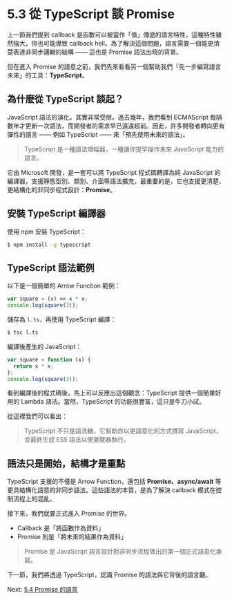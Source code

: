 # 5.3 從 TypeScript 談 Promise

上一節我們提到 callback 是函數可以被當作「值」傳遞的語言特性，這種特性雖然強大，但也可能導致 callback hell。為了解決這個問題，語言需要一個能更清楚表達非同步邏輯的結構 —— 這也是 Promise 語法出現的背景。

但在進入 Promise 的語意之前，我們先來看看另一個幫助我們「先一步編寫語言未來」的工具：**TypeScript**。

## 為什麼從 TypeScript 談起？

JavaScript 語法的演化，其實非常受限。過去幾年，我們看到 ECMAScript 每隔數年才更新一次語法，而開發者的需求早已遠遠超前。因此，許多開發者轉向更有彈性的語言 —— 例如 TypeScript —— 來「預先使用未來的語法」。

> TypeScript 是一種語法增幅器，一種讓你提早操作未來 JavaScript 能力的語言。

它由 Microsoft 開發，是一套可以將 TypeScript 程式碼轉譯為純 JavaScript 的編譯器，支援靜態型別、類別、介面等語法擴充，最重要的是，它也支援更清楚、更結構化的非同步程式設計：**Promise**。

## 安裝 TypeScript 編譯器

使用 npm 安裝 TypeScript：

```bash
$ npm install -g typescript
```

## TypeScript 語法範例

以下是一個簡單的 Arrow Function 範例：

```typescript
var square = (x) => x * x;
console.log(square(3));
```

儲存為 `l.ts`，再使用 TypeScript 編譯：

```bash
$ tsc l.ts
```

編譯後產生的 JavaScript：

```javascript
var square = function (x) {
  return x * x;
};
console.log(square(3));
```

看到編譯後的程式碼後，馬上可以反應出這個觀念：TypeScript 提供一個簡單好用的 Lambda 語法。當然，TypeScript 的功能很豐富，這只是牛刀小試。

從這裡我們可以看出：

> TypeScript 不只是語法糖，它幫助你以更語意化的方式撰寫 JavaScript，並最終生成 ES5 語法以便瀏覽器執行。

## 語法只是開始，結構才是重點

TypeScript 支援的不僅是 Arrow Function，還包括 **Promise、async/await** 等更具結構化語意的非同步語法。這些語法的本質，是為了解決 callback 模式在控制流程上的混亂。

接下來，我們就要正式進入 Promise 的世界。

- Callback 是「將函數作為資料」
- Promise 則是「將未來的結果作為資料」

> Promise 是 JavaScript 語言設計對非同步流程做出的第一個正式語意化承諾。

下一節，我們將透過 TypeScript，認識 Promise 的語法與它背後的語言觀。

Next: [5.4 Promise 的語意](4-promise.md)

